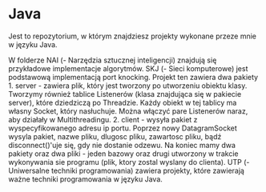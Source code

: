 # Java
Jest to repozytorium, w którym znajdziesz projekty wykonane przeze mnie w języku Java.

W folderze 
  NAI (- Narzędzia sztucznej inteligencji) znajdują się przykładowe implementacje algorytmów.
  SKJ (- Sieci komputerowe) jest podstawową implementacją port knocking.
                            Projekt ten zawiera dwa pakiety
                            1. server - zawiera plik, który jest tworzony po utworzeniu obiektu
                            klasy. Tworzymy również tablice Listenerów (klasa znajdująca się
                            w pakiecie server), które dziedziczą po Threadzie. Każdy obiekt w
                            tej tablicy ma własny Socket, który nasłuchuje. Można włączyć pare
                            Listenerów naraz, aby działały w Multithreadingu.
                            2. client - wysyła pakiet z wyspecyfikowanego adresu ip portu.
                            Poprzez nowy DatagramSocket wysyla pakiet, nazwe pliku, dlugosc pliku,
                            zawartosc pliku, bądź disconnect()'uje się, gdy nie dostanie odzewu.
                            Na koniec mamy dwa pakiety oraz dwa pliki - jeden bazowy oraz drugi
                            utworzony w trakcie wykonywania sie programu (plik, ktory zostal
                            wyslany do clienta).
  UTP (- Uniwersalne techniki programowania) zawiera projekty, które zawierają ważne techniki programowania w języku Java.
